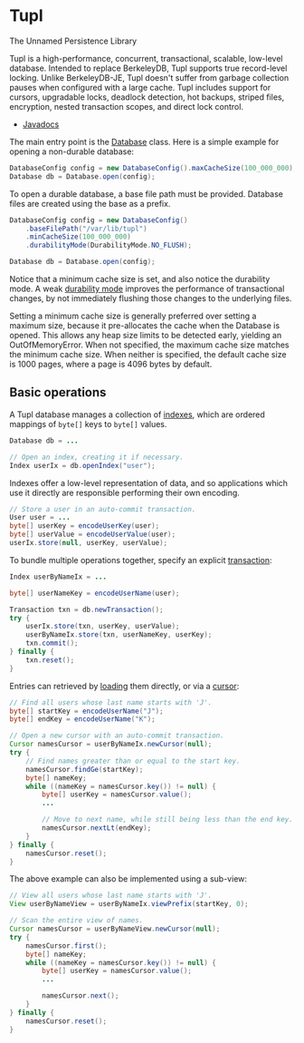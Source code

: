 Tupl
====

The Unnamed Persistence Library

Tupl is a high-performance, concurrent, transactional, scalable, low-level database. Intended to replace BerkeleyDB, Tupl supports true record-level locking. Unlike BerkeleyDB-JE, Tupl doesn't suffer from garbage collection pauses when configured with a large cache. Tupl includes support for cursors, upgradable locks, deadlock detection, hot backups, striped files, encryption, nested transaction scopes, and direct lock control.

* [Javadocs](http://cojen.github.com/Tupl/javadoc/org/cojen/tupl/package-summary.html)

The main entry point is the [Database](http://cojen.github.io/Tupl/javadoc/org/cojen/tupl/Database.html) class. Here is a simple example for opening a non-durable database:

```java
DatabaseConfig config = new DatabaseConfig().maxCacheSize(100_000_000);
Database db = Database.open(config);
```

To open a durable database, a base file path must be provided. Database files are created
using the base as a prefix.

```java
DatabaseConfig config = new DatabaseConfig()
    .baseFilePath("/var/lib/tupl")
    .minCacheSize(100_000_000)
    .durabilityMode(DurabilityMode.NO_FLUSH);

Database db = Database.open(config);
```

Notice that a minimum cache size is set, and also notice the durability mode. A weak
[durability mode](http://cojen.github.io/Tupl/javadoc/org/cojen/tupl/DurabilityMode.html) improves
the performance of transactional changes, by not immediately flushing those
changes to the underlying files.

Setting a minimum cache size is generally preferred over setting a maximum size, because it
pre-allocates the cache when the Database is opened. This allows any heap size limits to be
detected early, yielding an OutOfMemoryError. When not specified, the maximum cache size
matches the minimum cache size. When neither is specified, the default cache size is 1000
pages, where a page is 4096 bytes by default.

Basic operations
----------------

A Tupl database manages a collection of [indexes](http://cojen.github.io/Tupl/javadoc/org/cojen/tupl/Index.html), which are ordered mappings of `byte[]` keys to `byte[]` values.

```java
Database db = ...

// Open an index, creating it if necessary.
Index userIx = db.openIndex("user");
```

Indexes offer a low-level representation of data, and so applications which use it directly are
responsible performing their own encoding.

```java
// Store a user in an auto-commit transaction.
User user = ...
byte[] userKey = encodeUserKey(user);
byte[] userValue = encodeUserValue(user);
userIx.store(null, userKey, userValue);
```

To bundle multiple operations together, specify an explicit [transaction](http://cojen.github.io/Tupl/javadoc/org/cojen/tupl/Transaction.html):

```java
Index userByNameIx = ...

byte[] userNameKey = encodeUserName(user);

Transaction txn = db.newTransaction();
try {
    userIx.store(txn, userKey, userValue);
    userByNameIx.store(txn, userNameKey, userKey);
    txn.commit();
} finally {
    txn.reset();
}
```

Entries can retrieved by [loading](http://cojen.github.io/Tupl/javadoc/org/cojen/tupl/Index.html#load%28org.cojen.tupl.Transaction,%20byte[]%29) them directly, or via a [cursor](http://cojen.github.io/Tupl/javadoc/org/cojen/tupl/Cursor.html):

```java
// Find all users whose last name starts with 'J'.
byte[] startKey = encodeUserName("J");
byte[] endKey = encodeUserName("K");

// Open a new cursor with an auto-commit transaction.
Cursor namesCursor = userByNameIx.newCursor(null);
try {
    // Find names greater than or equal to the start key.
    namesCursor.findGe(startKey);
    byte[] nameKey;
    while ((nameKey = namesCursor.key()) != null) {
        byte[] userKey = namesCursor.value();
        ...

        // Move to next name, while still being less than the end key.
        namesCursor.nextLt(endKey);
    }
} finally {
    namesCursor.reset();
}
```

The above example can also be implemented using a sub-view:

```java
// View all users whose last name starts with 'J'.
View userByNameView = userByNameIx.viewPrefix(startKey, 0);

// Scan the entire view of names.
Cursor namesCursor = userByNameView.newCursor(null);
try {
    namesCursor.first();
    byte[] nameKey;
    while ((nameKey = namesCursor.key()) != null) {
        byte[] userKey = namesCursor.value();
        ...

        namesCursor.next();
    }
} finally {
    namesCursor.reset();
}
```

